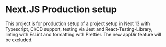 # Next.JS Production setup

This project is for production setup of a project setup in Next 13 with Typescript, CI/CD support, testing via Jest and React-Testing-Library, linting with EsLint and formatting with Prettier. The new appDir feature will be excluded.
